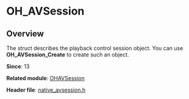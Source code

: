 # OH_AVSession
<!--Kit: AVSession Kit-->
<!--Subsystem: Multimedia-->
<!--Owner: @ccfriend; @liao_qian-->
<!--SE: @ccfriend-->
<!--TSE: @chenmingxi1_huawei-->

## Overview

The struct describes the playback control session object. You can use **OH_AVSession_Create** to create such an object.

**Since**: 13

**Related module**: [OHAVSession](capi-ohavsession.md)

**Header file**: [native_avsession.h](capi-native-avsession-h.md)
